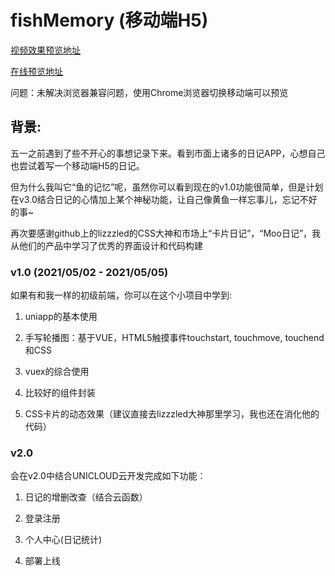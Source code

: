 # fishMemory (移动端H5)

 [视频效果预览地址](https://www.bilibili.com/video/BV18f4y1a7nY)
 
 [在线预览地址](https://qwaszx43cs.github.io/fishMemory/unpackage/dist/build/h5/index.html#/)
 
问题：未解决浏览器兼容问题，使用Chrome浏览器切换移动端可以预览
 
 ## 背景: 
 
 五一之前遇到了些不开心的事想记录下来。看到市面上诸多的日记APP，心想自己也尝试着写一个移动端H5的日记。
 
 但为什么我叫它“鱼的记忆”呢，虽然你可以看到现在的v1.0功能很简单，但是计划在v3.0结合日记的心情加上某个神秘功能，让自己像黄鱼一样忘事儿，忘记不好的事~
 
 再次要感谢github上的lizzzled的CSS大神和市场上“卡片日记”，“Moo日记”，我从他们的产品中学习了优秀的界面设计和代码构建
 
 ### v1.0 (2021/05/02 - 2021/05/05)

如果有和我一样的初级前端，你可以在这个小项目中学到:

1. uniapp的基本使用 

2. 手写轮播图：基于VUE，HTML5触摸事件touchstart, touchmove, touchend和CSS

3. vuex的综合使用

4. 比较好的组件封装

5. CSS卡片的动态效果（建议直接去lizzzled大神那里学习，我也还在消化他的代码）

### v2.0

会在v2.0中结合UNICLOUD云开发完成如下功能：

1. 日记的增删改查（结合云函数）

2. 登录注册

3. 个人中心(日记统计)

4. 部署上线
